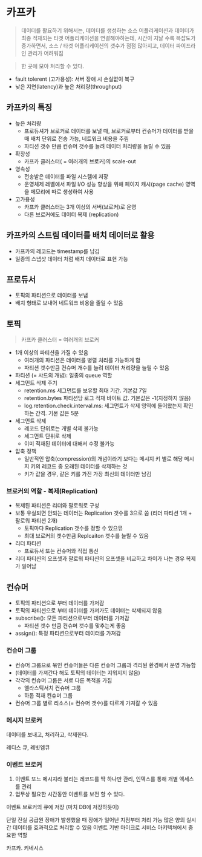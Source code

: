 # 카프카

> 데이터를 활요하기 위해서는, 데이터를 생성하는 소스 어플리케이션과 데이터가 최종 적재되는 타겟 어플리케이션을 연결해야하는데, 시간이 지날 수록 복잡도가 증가하면서, 소스 / 타겟 어플리케이션의 갯수가 점점 많아지고, 데이터 파이프라인 관리가 어려워짐

> 한 곳에 모아 처리할 수 있다.

- fault tolerent (고가용성): 서버 장애 시 손실없이 복구
- 낮은 지연(latency)과 높은 처리량(throughput)


## 카프카의 특징
- 높은 처리량
  - 프로듀셔가 브로커로 데이터를 보낼 때, 브로커로부터 컨슈머가 데이터를 받을 때 배치 단위로 전송 가능, 네트워크 비용을 주림
  - 파티션 갯수 만큼 컨슈머 갯수를 늘려 데이터 처리량을 늘릴 수 있음
- 확장성
  - 카프카 클러스터( = 여러개의 브로커)의 scale-out
- 영속성
  - 전송받은 데이터를 파일 시스템에 저장
  - 운영체제 레벨에서 파일 I/O 성능 향상을 위해 페이지 캐시(page cache) 영역을 메모리에 따로 생성하여 사용
- 고가용성
  - 카프카 클러스터는 3개 이상의 서버(브로커)로 운영
  - 다른 브로커에도 데이터 복제 (replication)


## 카프카의 스트림 데이터를 배치 데이터로 활용
- 카프카의 레코드는 timestamp를 남김
- 일종의 스냅샷 데이터 처럼 배치 데이터로 표현 가능


## 프로듀서
- 토픽의 파티션으로 데이터를 보냄
- 배치 형태로 보내어 네트워크 비용을 줄일 수 있음

## 토픽
> 카프카 클러스터 = 여러개의 브로커
- 1개 이상의 파티션을 가질 수 있음
  - 여러개의 파티션은 데이터를 병렬 처리를 가능하게 함
  - 파티션 갯수만큼 컨슈머 개수를 늘려 데이터 처리량을 늘릴 수 있음
- 파티션 (= 샤드의 개념): 일종의 queue 역할
- 세그먼트 삭제 주기
  - retention.ms 세그먼트를 보유할 최대 기간. 기본값 7일
  - retention.bytes 파티션당 로그 적재 바이트 값. 기본값은 -1(지정하지 않음)
  - log.retention.check.interval.ms: 세그먼트가 삭제 영역에 들어왔는지 확인하는 간격. 기본 값은 5분
- 세그먼트 삭제
  - 레코드 단위로는 개별 삭제 불가능
  - 세그먼트 단위로 삭제
  - 이미 적재된 데이터에 대해서 수정 불가능
- 압축 정책
  - 일반적인 압축(compression)의 개념이라기 보다는 메시지 키 별로 해당 메시지 키의 레코드 중 오래된 데이터를 삭제하는 것
  - 키가 값을 경우, 같은 키를 가진 가장 최신의 데이터만 남김

### 브로커의 역할 - 복제(Replication)
- 복제된 파티션은 리더와 팔로워로 구성
- 보통 유실되면 안되는 데이터는 Replication 갯수를 3으로 씀 (리더 파티션 1개 + 팔로워 파티션 2개)
  - 토픽마다 Replication 갯수를 정할 수 있으뮤 
  - 최대 브로커의 갯수만큼 Replcaiton 갯수를 늘릴 수 있음
- 리더 파티션
  - 프로듀서 또는 컨슈머와 직접 통신
- 리더 파티션의 오프셋과 팔로워 파티션의 오프셋을 비교하고 차이가 나는 경우 복제가 일어남

## 컨슈머
- 토픽의 파티션으로 부터 데이터를 가저감
- 토픽의 파티션으로 부터 데이터를 가져가도 데이터는 삭제되지 않음
- subscribe(): 모든 파티션으로부터 데이터를 가저감
  - 파티션 갯수 만큼 컨슈머 갯수를 맞추는게 좋음
- assign(): 특정 파티션으로부터 데이터를 가져감

### 컨슈머 그룹
- 컨슈머 그룹으로 묶인 컨슈머들은 다른 컨슈머 그룹과 격리된 환경에서 운영 가능함
- (데이터를 가져간다 해도 토픽의 데이터는 지워지지 않음)
- 각각의 컨슈머 그룹은 서로 다른 목적을 가짐
  - 엘라스틱서치 컨슈머 그룹
  - 하둡 적재 컨슈머 그룹
- 컨슈머 그룹 별로 리소스(= 컨슈머 갯수)를 다르게 가져갈 수 있음


### 메시지 브로커

데이터를 보내고, 처리하고, 삭제한다.

레디스 큐, 레빗엠큐



### 이벤트 브로커
1. 이벤트 또느 메시지라 불리는 레코드를 딱 하나만 관리, 인덱스를 통해 개별 엑세스를 관리
2. 업무상 필요한 시간동안 이벤트를 보전 할 수 있다.

이벤트 브로커의 큐에 저장 (마치 DB에 저장하듯이)

단일 진실 공급원
장애가 발생했을 때 장애가 일어난 지점부터 처리 가능
많은 양의 실시간 데이터를 효과적으로 처리할 수 있음
이벤트 기반 마이크로 서비스 아키텍쳐에서 중요한 역할

카프카. 키네시스

